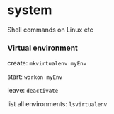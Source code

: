 # system
Shell commands on Linux etc

### Virtual environment

create: `mkvirtualenv myEnv`

start:  `workon myEnv`

leave:  `deactivate`

list all environments: `lsvirtualenv`

